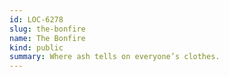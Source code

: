 ```yaml
---
id: LOC-6278
slug: the-bonfire
name: The Bonfire
kind: public
summary: Where ash tells on everyone’s clothes.
---
```

